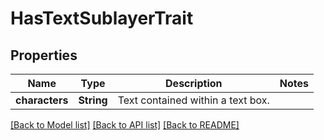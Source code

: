 # HasTextSublayerTrait

## Properties

Name | Type | Description | Notes
------------ | ------------- | ------------- | -------------
**characters** | **String** | Text contained within a text box. | 

[[Back to Model list]](../README.md#documentation-for-models) [[Back to API list]](../README.md#documentation-for-api-endpoints) [[Back to README]](../README.md)


